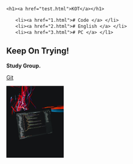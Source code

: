 <!DOCTYPE html> 
<html>
<head>
    <title>KOT</title>
    <meta charset="utf-8">

</head>

<body>

    <h1><a href="test.html">KOT</a></h1>

<ul>
    
    <li><a href="1.html"># Code </a> </li>
    <li><a href="2.html"># English </a> </li>
    <li><a href="3.html"># PC </a> </l1>
</ul>

<h2>Keep On Trying!</h2>

<strong>Study Group.</strong><br>
<p><a href="https://git-scm.com/" target="_blank" title="Git_link">Git</a></p>

<img src="mainimg.jpg" width=30%>
</body>
</html>
